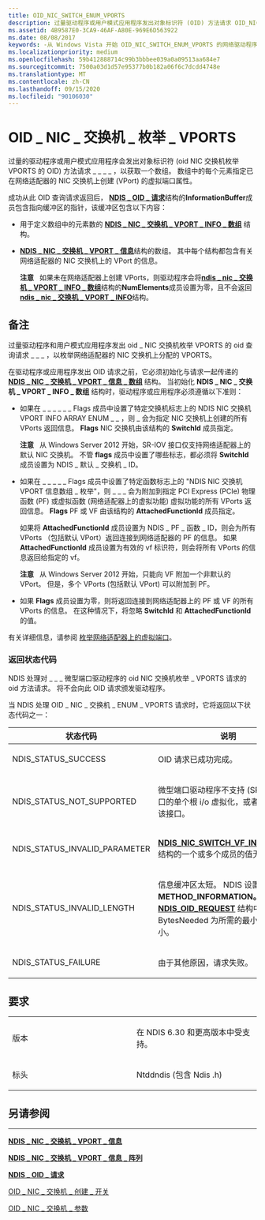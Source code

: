 ```yaml
---
title: OID_NIC_SWITCH_ENUM_VPORTS
description: 过量驱动程序或用户模式应用程序发出对象标识符 (OID) 方法请求 OID_NIC_SWITCH_ENUM_VPORTS 获取数组。
ms.assetid: 4B9587E0-3CA9-46AF-A80E-969E6D563922
ms.date: 08/08/2017
keywords: -从 Windows Vista 开始 OID_NIC_SWITCH_ENUM_VPORTS 的网络驱动程序
ms.localizationpriority: medium
ms.openlocfilehash: 59b412888714c99b3bbbee039a0a09513aa684e7
ms.sourcegitcommit: 7500a03d1d57e95377b0b182a06f6c7dcdd4748e
ms.translationtype: MT
ms.contentlocale: zh-CN
ms.lasthandoff: 09/15/2020
ms.locfileid: "90106030"
---
```

# <a name="oid_nic_switch_enum_vports"></a>OID \_ NIC \_ 交换机 \_ 枚举 \_ VPORTS


过量的驱动程序或用户模式应用程序会发出对象标识符 (oid NIC 交换机枚举 VPORTS 的 OID) 方法请求 \_ \_ \_ \_ ，以获取一个数组。 数组中的每个元素指定已在网络适配器的 NIC 交换机上创建 (VPort) 的虚拟端口属性。

成功从此 OID 查询请求返回后， [**NDIS \_ OID \_ 请求**](/windows-hardware/drivers/ddi/ndis/ns-ndis-_ndis_oid_request)结构的**InformationBuffer**成员包含指向缓冲区的指针，该缓冲区包含以下内容：

-   用于定义数组中的元素数的 [**NDIS \_ NIC \_ 交换机 \_ VPORT \_ INFO \_ 数组**](/windows-hardware/drivers/ddi/ntddndis/ns-ntddndis-_ndis_nic_switch_vport_info_array) 结构。

-   [**NDIS \_ NIC \_ 交换机 \_ VPORT \_ 信息**](/windows-hardware/drivers/ddi/ntddndis/ns-ntddndis-_ndis_nic_switch_vport_info)结构的数组。 其中每个结构都包含有关网络适配器的 NIC 交换机上的 VPort 的信息。

    **注意**   如果未在网络适配器上创建 VPorts，则驱动程序会将[**ndis \_ nic \_ 交换机 \_ VPORT \_ INFO \_ 数组**](/windows-hardware/drivers/ddi/ntddndis/ns-ntddndis-_ndis_nic_switch_vport_info_array)结构的**NumElements**成员设置为零，且不会返回[**ndis \_ nic \_ 交换机 \_ VPORT \_ INFO**](/windows-hardware/drivers/ddi/ntddndis/ns-ntddndis-_ndis_nic_switch_vport_info)结构。

     

<a name="remarks"></a>备注
-------

过量驱动程序和用户模式应用程序发出 oid \_ NIC 交换机枚举 VPORTS 的 oid 查询请求 \_ \_ \_ ，以枚举网络适配器的 NIC 交换机上分配的 VPORTS。

在驱动程序或应用程序发出 OID 请求之前，它必须初始化与请求一起传递的 [**NDIS \_ NIC \_ 交换机 \_ VPORT \_ 信息 \_ 数组**](/windows-hardware/drivers/ddi/ntddndis/ns-ntddndis-_ndis_nic_switch_vport_info_array) 结构。 当初始化 **NDIS \_ NIC \_ 交换机 \_ VPORT \_ INFO \_ 数组** 结构时，驱动程序或应用程序必须遵循以下准则：

-   如果在 \_ \_ \_ \_ \_ \_ Flags 成员中设置了特定交换机标志上的 NDIS NIC 交换机 VPORT INFO ARRAY ENUM \_ \_ ，则 \_ 会为指定 NIC 交换机上创建的所有 VPorts 返回信息。 **Flags** NIC 交换机由该结构的 **SwitchId** 成员指定。

    **注意**   从 Windows Server 2012 开始，SR-IOV 接口仅支持网络适配器上的默认 NIC 交换机。 不管 **flags** 成员中设置了哪些标志，都必须将 **SwitchId** 成员设置为 NDIS \_ 默认 \_ 交换机 \_ ID。

     

-   如果在 \_ \_ \_ \_ \_ Flags 成员中设置了特定函数标志上的 "NDIS NIC 交换机 VPORT 信息数组 \_ 枚举"，则 \_ \_ \_ 会为附加到指定 PCI Express (PCIe) 物理函数 (PF) 或虚拟函数 (网络适配器上的虚拟功能) 虚拟功能的所有 VPorts 返回信息。 **Flags** PF 或 VF 由该结构的 **AttachedFunctionId** 成员指定。

    如果将 **AttachedFunctionId** 成员设置为 NDIS \_ PF \_ 函数 \_ ID，则会为所有 VPorts （包括默认 VPort）返回连接到网络适配器的 PF 的信息。 如果 **AttachedFunctionId** 成员设置为有效的 vf 标识符，则会将所有 VPorts 的信息返回给指定的 vf。

    **注意**   从 Windows Server 2012 开始，只能向 VF 附加一个非默认的 VPort。 但是，多个 VPorts (包括默认 VPort) 可以附加到 PF。

     

-   如果 **Flags** 成员设置为零，则将返回连接到网络适配器上的 PF 或 VF 的所有 VPorts 的信息。 在这种情况下，将忽略 **SwitchId** 和 **AttachedFunctionId** 的值。

有关详细信息，请参阅 [枚举网络适配器上的虚拟端口](./enumerating-virtual-ports-on-a-network-adapter.md)。

### <a name="return-status-codes"></a>返回状态代码

NDIS 处理对 \_ \_ \_ 微型端口驱动程序的 oid NIC 交换机枚举 \_ VPORTS 请求的 oid 方法请求。 将不会向此 OID 请求颁发驱动程序。

当 NDIS 处理 OID \_ NIC \_ 交换机 \_ ENUM \_ VPORTS 请求时，它将返回以下状态代码之一：

<table>
<colgroup>
<col width="50%" />
<col width="50%" />
</colgroup>
<thead>
<tr class="header">
<th>状态代码</th>
<th>说明</th>
</tr>
</thead>
<tbody>
<tr class="odd">
<td><p>NDIS_STATUS_SUCCESS</p></td>
<td><p>OID 请求已成功完成。</p></td>
</tr>
<tr class="even">
<td><p>NDIS_STATUS_NOT_SUPPORTED</p></td>
<td><p>微型端口驱动程序不支持 (SR-IOV) 接口的单个根 i/o 虚拟化，或者未启用使用该接口。</p></td>
</tr>
<tr class="odd">
<td><p>NDIS_STATUS_INVALID_PARAMETER</p></td>
<td><p><a href="/windows-hardware/drivers/ddi/ntddndis/ns-ntddndis-_ndis_nic_switch_vf_info_array" data-raw-source="[&lt;strong&gt;NDIS_NIC_SWITCH_VF_INFO_ARRAY&lt;/strong&gt;](/windows-hardware/drivers/ddi/ntddndis/ns-ntddndis-_ndis_nic_switch_vf_info_array)"><strong>NDIS_NIC_SWITCH_VF_INFO_ARRAY</strong></a>结构的一个或多个成员的值无效。</p></td>
</tr>
<tr class="even">
<td><p>NDIS_STATUS_INVALID_LENGTH</p></td>
<td><p>信息缓冲区太短。 NDIS 设置 <strong>数据。METHOD_INFORMATION。</strong> 将 <a href="/windows-hardware/drivers/ddi/ndis/ns-ndis-_ndis_oid_request" data-raw-source="[&lt;strong&gt;NDIS_OID_REQUEST&lt;/strong&gt;](/windows-hardware/drivers/ddi/ndis/ns-ndis-_ndis_oid_request)"><strong>NDIS_OID_REQUEST</strong></a> 结构中的成员 BytesNeeded 为所需的最小缓冲区大小。</p></td>
</tr>
<tr class="odd">
<td><p>NDIS_STATUS_FAILURE</p></td>
<td><p>由于其他原因，请求失败。</p></td>
</tr>
</tbody>
</table>

 

<a name="requirements"></a>要求
------------

<table>
<colgroup>
<col width="50%" />
<col width="50%" />
</colgroup>
<tbody>
<tr class="odd">
<td><p>版本</p></td>
<td><p>在 NDIS 6.30 和更高版本中受支持。</p></td>
</tr>
<tr class="even">
<td><p>标头</p></td>
<td>Ntddndis (包含 Ndis .h) </td>
</tr>
</tbody>
</table>

## <a name="see-also"></a>另请参阅


****
[**NDIS \_ NIC \_ 交换机 \_ VPORT \_ 信息**](/windows-hardware/drivers/ddi/ntddndis/ns-ntddndis-_ndis_nic_switch_vport_info)

[**NDIS \_ NIC \_ 交换机 \_ VPORT \_ 信息 \_ 阵列**](/windows-hardware/drivers/ddi/ntddndis/ns-ntddndis-_ndis_nic_switch_vport_info_array)

[**NDIS \_ OID \_ 请求**](/windows-hardware/drivers/ddi/ndis/ns-ndis-_ndis_oid_request)

[OID \_ NIC \_ 交换机 \_ 创建 \_ 开关](oid-nic-switch-create-switch.md)

[OID \_ NIC \_ 交换机 \_ 参数](oid-nic-switch-parameters.md)

